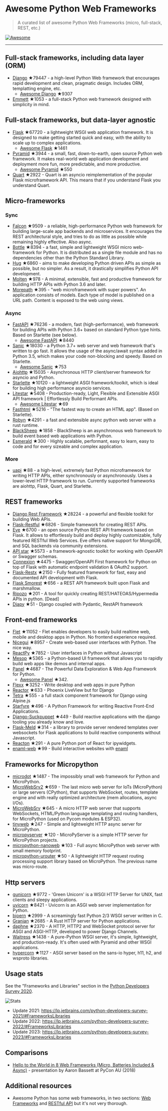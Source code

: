 # Awesome Python Web Frameworks


> A curated list of awesome Python Web Frameworks (micro, full-stack, REST, etc.)


[![Awesome](https://awesome.re/badge.svg)](https://awesome.re)

---

## Full-stack frameworks, including data layer (ORM)


- [Django](https://github.com/django/django) ★79447 - a high-level Python Web framework that encourages rapid development and clean, pragmatic design. Includes ORM, templatting engine, etc.
  - [Awesome Django](https://github.com/wsvincent/awesome-django) ★9307
- [Emmett](https://github.com/emmett-framework/emmett) ★1053 - a full-stack Python web framework designed with simplicity in mind.

## Full-stack frameworks, but data-layer agnostic

- [Flask](https://github.com/pallets/flask) ★67720 - a lightweight WSGI web application framework. It is designed to make getting started quick and easy, with the ability to scale up to complex applications.
  - [Awesome Flask](https://github.com/mjhea0/awesome-flask) ★1461
- [Pyramid](https://github.com/Pylons/pyramid) ★3944 - a small, fast, down-to-earth, open source Python web framework. It makes real-world web application development and deployment more fun, more predictable, and more productive.
  - [Awesome Pyramid](https://github.com/uralbash/awesome-pyramid) ★550
- [Quart](https://github.com/pallets/quart) ★2922 - Quart is an asyncio reimplementation of the popular Flask microframework API. This means that if you understand Flask you understand Quart.

## Micro-frameworks

### Sync

- [Falcon](https://github.com/falconry/falcon) ★9509 - a reliable, high-performance Python web framework for building large-scale app backends and microservices. It encourages the REST architectural style, and tries to do as little as possible while remaining highly effective. Also async.
- [Bottle](https://github.com/bottlepy/bottle) ★8394 - a fast, simple and lightweight WSGI micro web-framework for Python. It is distributed as a single file module and has no dependencies other than the Python Standard Library.
- [Hug](https://github.com/hugapi/hug) ★6860 - aims to make developing Python driven APIs as simple as possible, but no simpler. As a result, it drastically simplifies Python API development.
- [Molten](https://github.com/Bogdanp/molten) ★978 - A minimal, extensible, fast and productive framework for building HTTP APIs with Python 3.6 and later.
- [Morepath](https://github.com/morepath/morepath) ★395 - "web microframework with super powers". An application consists of models. Each type of model is published on a URL path. Content is exposed to the web using views.

### Async

- [FastAPI](https://github.com/tiangolo/fastapi) ★76236 - a modern, fast (high-performance), web framework for building APIs with Python 3.6+ based on standard Python type hints. Based on Starlette (see below).
  - [Awesome FastAPI](https://github.com/mjhea0/awesome-fastapi) ★8440
- [Sanic](https://github.com/sanic-org/sanic) ★18030 - a Python 3.7+ web server and web framework that's written to go fast. It allows the usage of the async/await syntax added in Python 3.5, which makes your code non-blocking and speedy. Based on Starlette.
  - [Awesome Sanic](https://github.com/mekicha/awesome-sanic) ★753
- [Aiohttp](https://github.com/aio-libs/aiohttp) ★15035 - Asynchronous HTTP client/server framework for asyncio and Python.
- [Starlette](https://github.com/encode/starlette) ★10120 - a lightweight ASGI framework/toolkit, which is ideal for building high performance asyncio services.
- [Litestar](https://github.com/litestar-org/litestar) ★5408 - Production-ready, Light, Flexible and Extensible ASGI API framework | Effortlessly Build Performant APIs.
  - [Awesome Litestar](https://github.com/litestar-org/awesome-litestar) ★69
- [Fasthtml](https://github.com/AnswerDotAI/fasthtml) ★5216 - "The fastest way to create an HTML app". (Based on Starlette).
- [Robyn](https://github.com/sansyrox/robyn) ★4291 - a fast and extensible async python web server with a rust runtime.
- [BlackSheep](https://github.com/Neoteroi/BlackSheep) ★1858 - BlackSheep is an asynchronous web framework to build event based web applications with Python.
- [Esmerald](https://github.com/dymmond/esmerald) ★300 - Highly scalable, performant, easy to learn, easy to code and for every sizeable and complex application.


### More

- [uapi](https://github.com/Tinche/uapi) ★88 - a high-level, extremely fast Python microframework for writing HTTP APIs, either synchronously or asynchronously. Uses a lower-level HTTP framework to run. Currently supported frameworks are aiohttp, Flask, Quart, and Starlette.


## REST frameworks

- [Django Rest Framework](https://github.com/encode/django-rest-framework) ★28224 - a powerful and flexible toolkit for building Web APIs.
- [Flask-Restful](https://github.com/flask-restful/flask-restful) ★6826 - Simple framework for creating REST APIs.
- [Eve](https://github.com/pyeve/eve) ★6700 - an open source Python REST API framework based on Flask. It allows to effortlessly build and deploy highly customizable, fully featured RESTful Web Services. Eve offers native support for MongoDB, and SQL backends via community extensions.
- [API star](https://github.com/encode/apistar) ★5573 - a framework-agnostic toolkit for working with OpenAPI or Swagger schemas.
- [Connexion](https://github.com/zalando/connexion) ★4475 - Swagger/OpenAPI First framework for Python on top of Flask with automatic endpoint validation & OAuth2 support.
- [Flask-Restx](https://github.com/python-restx/flask-restx) ★2150 - Fully featured framework for fast, easy and documented API development with Flask.
- [Flask Smorest](https://github.com/marshmallow-code/flask-smorest) ★656 - a REST API framework built upon Flask and marshmallow.
- [Ripozo](https://github.com/vertical-knowledge/ripozo) ★201 -  A tool for quickly creating REST/HATEOAS/Hypermedia APIs in python. [Dead]
- [Djapy](https://github.com/Bishwas-py/djapy/) ★51 - Django coupled with Pydantic, RestAPI framework 

## Front-end frameworks

- [Flet](https://github.com/flet-dev/flet) ★11052 - Flet enables developers to easily build realtime web, mobile and desktop apps in Python. No frontend experience required.
- [Nicegui](https://github.com/zauberzeug/nicegui) ★8957 - Create web-based user interfaces with Python. The nice way.
- [ReactPy](https://github.com/reactive-python/reactpy) ★7852 - User interfaces in Python without Javascript
- [Mesop](https://github.com/google/mesop) ★5365 - a Python-based UI framework that allows you to rapidly build web apps like demos and internal apps.
- [Panel](https://github.com/holoviz/panel) ★4687 - The Powerful Data Exploration & Web App Framework for Python.
  - [Awesome Panel](https://awesome-panel.org/) ★342.
- [Flexx](https://github.com/flexxui/flexx) ★3252 -  Write desktop and web apps in pure Python
- [Reactor](https://github.com/edelvalle/reactor) ★633 -  Phoenix LiveView but for Django
- [Tetra](https://github.com/samwillis/tetra) ★555 - a full stack component framework for Django using Alpine.js
- [Starfyre](https://github.com/sansyrox/starfyre) ★496 - A Python Framework for writing Reactive Front-End Applications.
- [Django-Suckpuppet](https://github.com/jonathan-s/django-sockpuppet) ★449 - Build reactive applications with the django tooling you already know and love.
- [Flask-Meld](https://github.com/mikeabrahamsen/Flask-Meld) ★314 - a library to provide server rendered templates over websockets for Flask applications to build reactive components without Javascript.
- [Reacton](https://github.com/widgetti/reacton) ★291 - A pure Python port of React for ipywidgets.
- [enaml-web](https://github.com/codelv/enaml-web) ★99 - Build interactive websites with [enaml](https://github.com/nucleic/enaml)

## Frameworks for Micropython

- [microdot](https://github.com/miguelgrinberg/microdot) ★1487 - The impossibly small web framework for Python and MicroPython.
- [MicroWebSrv2](https://github.com/jczic/MicroWebSrv2) ★659 - The last micro web server for IoTs (MicroPython) or large servers (CPython), that supports WebSocket, routes, template engine and with really optimized architecture (mem allocations, async I/Os).
- [MicroWebSrv](https://github.com/jczic/MicroWebSrv) ★645 - A micro HTTP web server that supports WebSockets, HTML/Python language templating and routing handlers, for MicroPython (used on Pycom modules & ESP32).
- [tinyweb](https://github.com/belyalov/tinyweb) ★247 - Simple and lightweight HTTP async server for MicroPython.
- [micropyserver](https://github.com/troublegum/micropyserver) ★120 - MicroPyServer is a simple HTTP server for MicroPython projects.
- [micropython-nanoweb](https://github.com/hugokernel/micropython-nanoweb) ★103 - Full async MicroPython web server with small memory footprint.
- [micropython-urouter](https://github.com/whales-chen/micropython-urouter) ★50 - A lightweight HTTP request routing processing support library based on MicroPython. The previous name was micro-route.

## Http servers

- [gunicorn](https://github.com/benoitc/gunicorn) ★9772 - 'Green Unicorn' is a WSGI HTTP Server for UNIX, fast clients and sleepy applications.
- [uvicorn](https://github.com/encode/uvicorn) ★8421 - Uvicorn is an ASGI web server implementation for Python.
- [bjoern](https://github.com/jonashaag/bjoern) ★2999 - A screamingly fast Python 2/3 WSGI server written in C.
- [Granian](https://github.com/emmett-framework/granian) ★2685 - A Rust HTTP server for Python applications.
- [daphne](https://github.com/django/daphne) ★2370 - A HTTP, HTTP2 and WebSocket protocol server for ASGI and ASGI-HTTP, developed to power Django Channels.
- [Waitress](https://github.com/Pylons/waitress) ★1438 - A pure-Python WSGI server, it's simple, lightweight, and production-ready. It's often used with Pyramid and other WSGI applications.
- [hypercorn](https://github.com/pgjones/hypercorn) ★1127 - ASGI server based on the sans-io hyper, h11, h2, and wsproto libraries.

## Usage stats

See the "Frameworks and Libraries" section in the [Python Developers Survey 2020](https://www.jetbrains.com/lp/python-developers-survey-2020/).

![Stats](https://raw.githubusercontent.com/sfermigier/awesome-python-web-frameworks/main/python-web-frameworks-usage.png)

- Update 2021: <https://lp.jetbrains.com/python-developers-survey-2021/#FrameworksLibraries>
- Update 2022: <https://lp.jetbrains.com/python-developers-survey-2022/#FrameworksLibraries>
- Update 2023: <https://lp.jetbrains.com/python-developers-survey-2023/#FrameworksLibraries>


## Comparisons

- [Hello to the World in 8 Web Frameworks (Micro, Batteries Included & Async)](https://noti.st/aaronbassett/lK9Ah7/hello-to-the-world-in-8-web-frameworks-micro-batteries-included-async) - presentation by Aaron Bassett at PyCon AU (2018)


## Additional resources

- Awesome Python has some web frameworks, in two sections: [Web Frameworks](https://github.com/vinta/awesome-python#web-frameworks) and [RESTful API](https://github.com/vinta/awesome-python#restful-api) but it's not very thorough.
